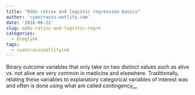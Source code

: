 ```yaml
---
title: "Odds ratios and logistic regression basics"
author: 'ryantravis.netlify.com'
date: '2018-06-22'
slug: odds-ratios-and-logistic-regre
categories:
  - bloglink
tags:
  - ryantravisnetlifycom
---
```


Binary outcome variables that only take on two distinct values such as alive vs. not alive are very common in medicine and elsewhere. Traditionally, relating these variables to explanatory categorical variables of interest was and often is done using what are called contingency[... <i class="fas fa-external-link-alt"></i>](http://ryantravis.netlify.com/post/logistic-regression/)

